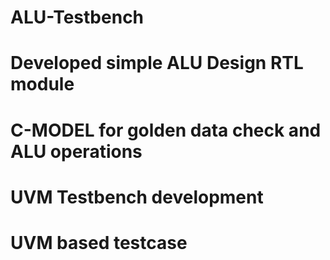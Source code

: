 # ALU-Testbench
# Developed simple ALU Design RTL module
# C-MODEL for golden data check and ALU operations 
# UVM Testbench development
# UVM based testcase
